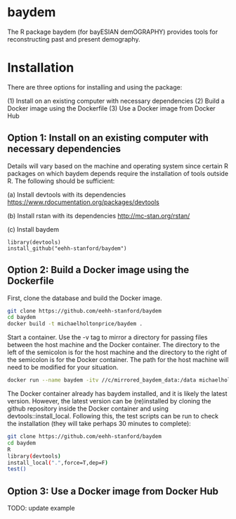 # baydem
The R package baydem (for bayESIAN demOGRAPHY) provides tools for reconstructing past and present demography.

# Installation
There are three options for installing and using the package:

(1) Install on an existing computer with necessary dependencies
(2) Build a Docker image using the Dockerfile
(3) Use a Docker image from Docker Hub

## Option 1: Install on an existing computer with necessary dependencies
Details will vary based on the machine and operating system since certain R packages on which baydem depends require the installation of tools outside R. The following should be sufficient:

(a) Install devtools with its dependencies
https://www.rdocumentation.org/packages/devtools

(b) Install rstan with its dependencies
http://mc-stan.org/rstan/

(c) Install baydem
```
library(devtools)
install_github("eehh-stanford/baydem")
```

## Option 2: Build a Docker image using the Dockerfile
First, clone the database and build the Docker image.
```bash
git clone https://github.com/eehh-stanford/baydem
cd baydem
docker build -t michaelholtonprice/baydem .
```

Start a container. Use the -v tag to mirror a directory for passing files between the host machine and the Docker container. The directory to the left of the semicolon is for the host machine and the directory to the right of the semicolon is for the Docker container. The path for the host machine will need to be modified for your situation.

```bash
docker run --name baydem -itv //c/mirrored_baydem_data:/data michaelholtonprice/baydem
```

The Docker container already has baydem installed, and it is likely the latest version. However, the latest version can be (re)installed by cloning the github repository inside the Docker container and using devtools::install_local. Following this, the test scripts can be run to check the installation (they will take perhaps 30 minutes to complete):

```bash
git clone https://github.com/eehh-stanford/baydem
cd baydem
R
library(devtools)
install_local(".",force=T,dep=F)
test()
```


## Option 3: Use a Docker image from Docker Hub
TODO: update example